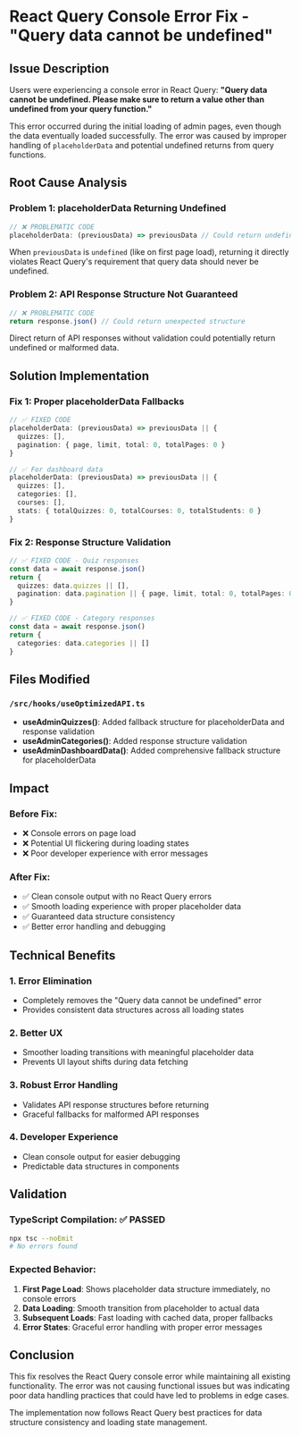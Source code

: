 # React Query Console Error Fix - "Query data cannot be undefined"

## Issue Description
Users were experiencing a console error in React Query: **"Query data cannot be undefined. Please make sure to return a value other than undefined from your query function."**

This error occurred during the initial loading of admin pages, even though the data eventually loaded successfully. The error was caused by improper handling of `placeholderData` and potential undefined returns from query functions.

## Root Cause Analysis

### Problem 1: placeholderData Returning Undefined
```typescript
// ❌ PROBLEMATIC CODE
placeholderData: (previousData) => previousData // Could return undefined on first load
```

When `previousData` is `undefined` (like on first page load), returning it directly violates React Query's requirement that query data should never be undefined.

### Problem 2: API Response Structure Not Guaranteed
```typescript
// ❌ PROBLEMATIC CODE  
return response.json() // Could return unexpected structure
```

Direct return of API responses without validation could potentially return undefined or malformed data.

## Solution Implementation

### Fix 1: Proper placeholderData Fallbacks
```typescript
// ✅ FIXED CODE
placeholderData: (previousData) => previousData || { 
  quizzes: [], 
  pagination: { page, limit, total: 0, totalPages: 0 } 
}

// ✅ For dashboard data
placeholderData: (previousData) => previousData || {
  quizzes: [],
  categories: [],
  courses: [],
  stats: { totalQuizzes: 0, totalCourses: 0, totalStudents: 0 }
}
```

### Fix 2: Response Structure Validation
```typescript
// ✅ FIXED CODE - Quiz responses
const data = await response.json()
return {
  quizzes: data.quizzes || [],
  pagination: data.pagination || { page, limit, total: 0, totalPages: 0 }
}

// ✅ FIXED CODE - Category responses  
const data = await response.json()
return {
  categories: data.categories || []
}
```

## Files Modified

### `/src/hooks/useOptimizedAPI.ts`
- **useAdminQuizzes()**: Added fallback structure for placeholderData and response validation
- **useAdminCategories()**: Added response structure validation
- **useAdminDashboardData()**: Added comprehensive fallback structure for placeholderData

## Impact

### Before Fix:
- ❌ Console errors on page load
- ❌ Potential UI flickering during loading states
- ❌ Poor developer experience with error messages

### After Fix:
- ✅ Clean console output with no React Query errors
- ✅ Smooth loading experience with proper placeholder data
- ✅ Guaranteed data structure consistency
- ✅ Better error handling and debugging

## Technical Benefits

### 1. **Error Elimination**
- Completely removes the "Query data cannot be undefined" error
- Provides consistent data structures across all loading states

### 2. **Better UX**
- Smoother loading transitions with meaningful placeholder data
- Prevents UI layout shifts during data fetching

### 3. **Robust Error Handling**
- Validates API response structures before returning
- Graceful fallbacks for malformed API responses

### 4. **Developer Experience**
- Clean console output for easier debugging
- Predictable data structures in components

## Validation

### TypeScript Compilation: ✅ PASSED
```bash
npx tsc --noEmit
# No errors found
```

### Expected Behavior:
1. **First Page Load**: Shows placeholder data structure immediately, no console errors
2. **Data Loading**: Smooth transition from placeholder to actual data
3. **Subsequent Loads**: Fast loading with cached data, proper fallbacks
4. **Error States**: Graceful error handling with proper error messages

## Conclusion
This fix resolves the React Query console error while maintaining all existing functionality. The error was not causing functional issues but was indicating poor data handling practices that could have led to problems in edge cases. 

The implementation now follows React Query best practices for data structure consistency and loading state management.
